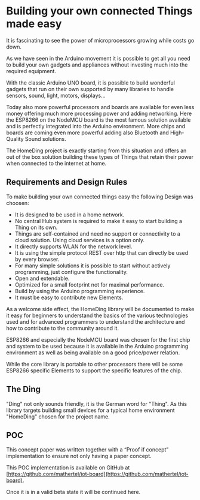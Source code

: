 # Building your own connected Things made easy

It is fascinating to see the power of microprocessors growing while costs go down.

As we have seen in the Arduino movement it is possible to get all you need to build your own gadgets and appliances without investing much into the required equipment.

With the classic Arduino UNO board, it is possible to build wonderful gadgets that run on their own supported by many libraries to handle sensors, sound, light, motors, displays… 

Today also more powerful processors and boards are available for even less money offering much more processing power and adding networking. Here the ESP8266 on the NodeMCU board is the most famous solution available and is perfectly integrated into the Arduino environment. More chips and boards are coming even more powerful adding also Bluetooth and High-Quality Sound solutions.

The HomeDing project is exactly starting from this situation and offers an out of the box solution building these types of Things that retain their power when connected to the internet at home.

## Requirements and Design Rules

To make building your own connected things easy the following Design was choosen:

* It is designed to be used in a home network.
* No central Hub system is required to make it easy to start building a Thing on its own.
* Things are self-contained and need no support or connectivity to a cloud solution. Using cloud services is a option only.
* It directly supports WLAN for the network level.
* It is using the simple protocol REST over http that can directly be used by every browser.
* For many simple solutions it is possible to start without actively programming, just configure the functionality.
* Open and extendable.
* Optimized for a small footprint not for maximal performance.
* Build by using the Arduino programming experience.
* It must be easy to contribute new Elements.

As a welcome side effect, the HomeDing library will be documented to make it easy for beginners to understand the basics of the various technologies used and for advanced programmers to understand the architecture and how to contribute to the community around it.

ESP8266 and especially the NodeMCU board was chosen for the first chip and system to be used because it is available in the Arduino programming environment as well as being available on a good price/power relation.

While the core library is portable to other processors there will be some ESP8266 specific Elements to support the specific features of the chip.

## The Ding

"Ding" not only sounds friendly, it is the German word for "Thing". As this library targets building small devices for a typical home environment "HomeDing" chosen for the project name.

## POC

This concept paper was written together with a “Proof if concept” implementation to ensure not only having a paper concept.

This POC implementation is available on GitHub at [https://github.com/mathertel/iot-board](https://github.com/mathertel/iot-board).

Once it is in a valid beta state it will be continued here.
